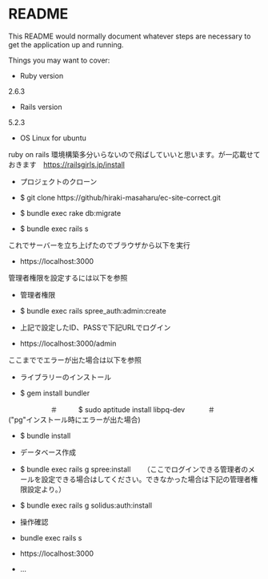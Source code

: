 # README

This README would normally document whatever steps are necessary to get the
application up and running.

Things you may want to cover:

* Ruby version

2.6.3

*  Rails version

5.2.3

* OS Linux for ubuntu

ruby on rails 環境構築多分いらないので飛ばしていいと思います。が一応載せておきます　https://railsgirls.jp/install

* プロジェクトのクローン

* $ git clone https://github/hiraki-masaharu/ec-site-correct.git

* $ bundle exec rake db:migrate

* $ bundle exec rails s

これでサーバーを立ち上げたのでブラウザから以下を実行

* https://localhost:3000

管理者権限を設定するには以下を参照

* 管理者権限

* $ bundle exec rails spree_auth:admin:create

* 上記で設定したID、PASSで下記URLでログイン

* https://localhost:3000/admin

ここまででエラーが出た場合は以下を参照

* ライブラリーのインストール

* $ gem install bundler

　　　　　　＃　　　$ sudo aptitude install libpq-dev
      　　　＃　　　　("pg"インストール時にエラーが出た場合)

* $ bundle install

* データベース作成

* $ bundle exec rails g spree:install
　　（ここでログインできる管理者のメールを設定できる場合はしてください。できなかった場合は下記の管理者権限設定より。）

* $ bundle exec rails g solidus:auth:install

* 操作確認

* bundle exec rails s

* https://localhost:3000




* ...
